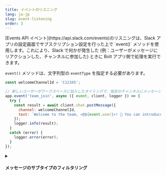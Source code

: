```yaml
---
title: イベントのリスニング
lang: ja-jp
slug: event-listening
order: 3
---
```


<div class="section-content">
[Events API イベント](https://api.slack.com/events)のリスニングは、Slack アプリの設定画面でサブスクリプション設定を行った上で `event()` メソッドを使用します。これにより、Slack で何かが発生した (例：ユーザーがメッセージにリアクションした、チャンネルに参加した) ときに Bolt アプリ側で処理を実行できます。

`event()` メソッドは、文字列型の `eventType` を指定する必要があります。
</div>

```javascript
const welcomeChannelId = 'C12345';

// 新しいユーザーがワークスペースに加入したタイミングで、指定のチャンネルにメッセージを送信して自己紹介を促す
app.event('team_join', async ({ event, client, logger }) => {
  try {
    const result = await client.chat.postMessage({
      channel: welcomeChannelId,
      text: `Welcome to the team, <@${event.user}>! 🎉 You can introduce yourself in this channel.`
    });
    logger.info(result);
  }
  catch (error) {
    logger.error(error);
  }
});
```

<details class="secondary-wrapper" >
<summary class="section-head" markdown="0">
<h4 class="section-head">メッセージのサブタイプのフィルタリング</h4>
</summary>

<div class="secondary-content" markdown="0">
`message()` リスナーは `event('message')` と等価の機能を提供します。

イベントのサブタイプをフィルタリングしたい場合、組み込みの `subtype()` ミドルウェアを使用できます。 `bot_message` や `message_replied` のような一般的なメッセージサブタイプの情報は、[メッセージイベントのドキュメント](https://api.slack.com/events/message#message_subtypes)を参照してください。
</div>

```javascript
// bot からのメッセージ全てと一致
app.message(subtype('bot_message'), ({ message, logger }) => {
  logger.info(`The bot user ${message.user} said ${message.text}`);
});
```

</details>
